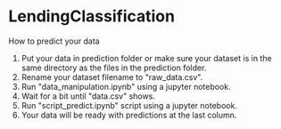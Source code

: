 # LendingClassification
How to predict your data 
1. Put your data in prediction folder or make sure your dataset is in the same directory as the files in the prediction folder.
3. Rename your dataset filename to "raw_data.csv".
4. Run "data_manipulation.ipynb" using a jupyter notebook.
5. Wait for a bit until "data.csv" shows.
6. Run "script_predict.ipynb" script using a jupyter notebook.
7. Your data will be ready with predictions at the last column.
